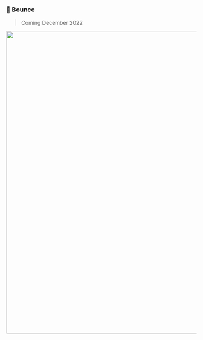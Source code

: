 ### 🦄 Bounce
> Coming December 2022

<img width="800" src="https://user-images.githubusercontent.com/88988886/202991502-12ee43b5-f9dd-45d1-b9c3-0d7e8b7c8960.png">
